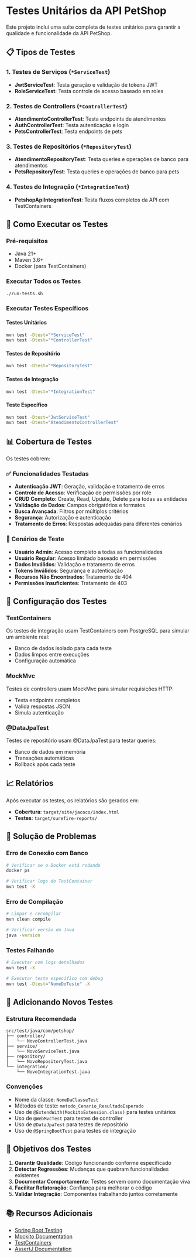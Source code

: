 # Testes Unitários da API PetShop

Este projeto inclui uma suíte completa de testes unitários para garantir a qualidade e funcionalidade da API PetShop.

## 📋 Tipos de Testes

### 1. Testes de Serviços (`*ServiceTest`)
- **JwtServiceTest**: Testa geração e validação de tokens JWT
- **RoleServiceTest**: Testa controle de acesso baseado em roles

### 2. Testes de Controllers (`*ControllerTest`)
- **AtendimentoControllerTest**: Testa endpoints de atendimentos
- **AuthControllerTest**: Testa autenticação e login
- **PetsControllerTest**: Testa endpoints de pets

### 3. Testes de Repositórios (`*RepositoryTest`)
- **AtendimentoRepositoryTest**: Testa queries e operações de banco para atendimentos
- **PetsRepositoryTest**: Testa queries e operações de banco para pets

### 4. Testes de Integração (`*IntegrationTest`)
- **PetshopApiIntegrationTest**: Testa fluxos completos da API com TestContainers

## 🚀 Como Executar os Testes

### Pré-requisitos
- Java 21+
- Maven 3.6+
- Docker (para TestContainers)

### Executar Todos os Testes
```bash
./run-tests.sh
```

### Executar Testes Específicos

#### Testes Unitários
```bash
mvn test -Dtest="*ServiceTest"
mvn test -Dtest="*ControllerTest"
```

#### Testes de Repositório
```bash
mvn test -Dtest="*RepositoryTest"
```

#### Testes de Integração
```bash
mvn test -Dtest="*IntegrationTest"
```

#### Teste Específico
```bash
mvn test -Dtest="JwtServiceTest"
mvn test -Dtest="AtendimentoControllerTest"
```

## 📊 Cobertura de Testes

Os testes cobrem:

### ✅ Funcionalidades Testadas
- **Autenticação JWT**: Geração, validação e tratamento de erros
- **Controle de Acesso**: Verificação de permissões por role
- **CRUD Completo**: Create, Read, Update, Delete para todas as entidades
- **Validação de Dados**: Campos obrigatórios e formatos
- **Busca Avançada**: Filtros por múltiplos critérios
- **Segurança**: Autorização e autenticação
- **Tratamento de Erros**: Respostas adequadas para diferentes cenários

### 🎯 Cenários de Teste
- **Usuário Admin**: Acesso completo a todas as funcionalidades
- **Usuário Regular**: Acesso limitado baseado em permissões
- **Dados Inválidos**: Validação e tratamento de erros
- **Tokens Inválidos**: Segurança e autenticação
- **Recursos Não Encontrados**: Tratamento de 404
- **Permissões Insuficientes**: Tratamento de 403

## 🔧 Configuração dos Testes

### TestContainers
Os testes de integração usam TestContainers com PostgreSQL para simular um ambiente real:
- Banco de dados isolado para cada teste
- Dados limpos entre execuções
- Configuração automática

### MockMvc
Testes de controllers usam MockMvc para simular requisições HTTP:
- Testa endpoints completos
- Valida respostas JSON
- Simula autenticação

### @DataJpaTest
Testes de repositório usam @DataJpaTest para testar queries:
- Banco de dados em memória
- Transações automáticas
- Rollback após cada teste

## 📈 Relatórios

Após executar os testes, os relatórios são gerados em:
- **Cobertura**: `target/site/jacoco/index.html`
- **Testes**: `target/surefire-reports/`

## 🐛 Solução de Problemas

### Erro de Conexão com Banco
```bash
# Verificar se o Docker está rodando
docker ps

# Verificar logs do TestContainer
mvn test -X
```

### Erro de Compilação
```bash
# Limpar e recompilar
mvn clean compile

# Verificar versão do Java
java -version
```

### Testes Falhando
```bash
# Executar com logs detalhados
mvn test -X

# Executar teste específico com debug
mvn test -Dtest="NomeDoTeste" -X
```

## 📝 Adicionando Novos Testes

### Estrutura Recomendada
```
src/test/java/com/petshop/
├── controller/
│   └── NovoControllerTest.java
├── service/
│   └── NovoServiceTest.java
├── repository/
│   └── NovoRepositoryTest.java
└── integration/
    └── NovoIntegrationTest.java
```

### Convenções
- Nome da classe: `NomeDaClasseTest`
- Métodos de teste: `metodo_Cenario_ResultadoEsperado`
- Uso de `@ExtendWith(MockitoExtension.class)` para testes unitários
- Uso de `@WebMvcTest` para testes de controller
- Uso de `@DataJpaTest` para testes de repositório
- Uso de `@SpringBootTest` para testes de integração

## 🎯 Objetivos dos Testes

1. **Garantir Qualidade**: Código funcionando conforme especificado
2. **Detectar Regressões**: Mudanças que quebram funcionalidades existentes
3. **Documentar Comportamento**: Testes servem como documentação viva
4. **Facilitar Refatoração**: Confiança para melhorar o código
5. **Validar Integração**: Componentes trabalhando juntos corretamente

## 📚 Recursos Adicionais

- [Spring Boot Testing](https://spring.io/guides/gs/testing-web/)
- [Mockito Documentation](https://javadoc.io/doc/org.mockito/mockito-core/latest/org/mockito/Mockito.html)
- [TestContainers](https://www.testcontainers.org/)
- [AssertJ Documentation](https://assertj.github.io/doc/)

